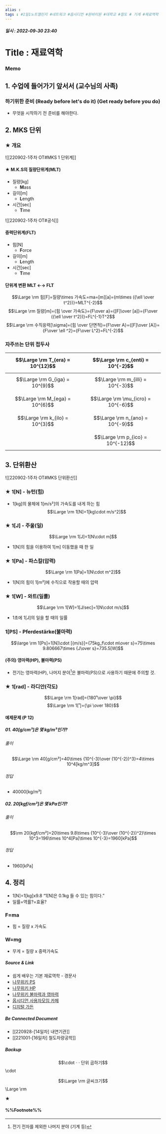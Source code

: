 ```yaml
---
alias : 
tags : #1일1노트챌린지 #네트워크 #옵시디언 #원바이원 #대학교 #철도 # 기계 #재료역학
---
```


##### 일시 : 2022-09-30 23:40

# Title : 재료역학

### Memo

## 1. 수업에 들어가기 앞서서 (교수님의 사족)

### 하기위한 준비 (Ready before let's do it) (Get ready before you do)
- 무엇을 시작하기 전 준비를 해야한다.

## 2. MKS 단위

### ★ 개요
![[220902-1주차 OT#MKS 1 단위계]]

#### ★ M.K.S의 질량단위계(MLT)
- 질량[kg]
	- **M**ass
- 길이[m]
	- **L**ength
- 시간[sec]
	- **T**ime

![[220902-1주차 OT#공식]]

#### 중력단위계(FLT)
- 힘[N]
	- **F**orce
- 길이[m]
	- **L**ength
- 시간[sec]
	- **T**ime

#### 단위계 변환 MLT ←→ FLT
$$\Large \rm 힘[F]=질량\times 가속도=ma=[m][a]={m\times ({\ell \over t^2})}=MLT^{-2}$$
$$\Large \rm 질량[m]={힘 \over 가속도}={F\over a}={[F]\over [a]}={F\over ({\ell \over t^2})}=FL^{-1}T^2$$
$$\Large \rm 수직응력[\sigma]={힘 \over 단면적}={F\over A}={[F]\over [A]}={F\over \ell ^2}={F\over L^2}=FL^{-2}$$

### 자주쓰는 단위 접두사
| $$\Large \rm T_{era} = 10^{12}$$ | $$\Large \rm c_{enti} = 10^{-2}$$   |
| -------------------------------- | ----------------------------------- |
| $$\Large \rm G_{iga} = 10^{9}$$  | $$\Large \rm m_{illi} = 10^{-3}$$   |
| $$\Large \rm M_{ega} = 10^{6}$$  | $$\Large \rm \mu_{icro} = 10^{-6}$$ |
| $$\Large \rm k_{ilo} = 10^{3}$$  | $$\Large \rm n_{ano} = 10^{-9}$$    |
|                                  | $$\Large \rm p_{ico} = 10^{-12}$$   |

## 3. 단위환산
![[220902-1주차 OT#MKS 단위환산]]

### ★ 1[N] - 뉴턴(힘)
- 1[kg]의 물체에 1[m/s²]의 가속도를 내게 하는 힘
$$\Large \rm 1[N]=1[kg\cdot m/s^2]$$

### ★ 1[J] - 주울(일)
$$\Large \rm 1[J]=1[N\cdot m]$$
- 1[N]의 힘을 이용하여 1[m] 이동했을 때 한 일

### ★ 1[Pa] - 파스칼(압력)
$$\Large \rm 1[Pa]=1[N\cdot m^2]$$
- 1[N]의 힘이 1[m²]에 수직으로 작용할 때의 압력

### ★ 1[W] - 와트(일률)
$$\Large \rm 1[W]=1[J/sec]=1[N\cdot m/s]$$
- 1초에 1[J]의 일을 할 때의 일률

### 1[PS] - Pferdestärke(불마력)
$$\large \rm 1[Ps]=1[N]\cdot [{m/s}]={75kg_f\cdot m\over s}=75\times 9.806667\times {J\over s}=735.5[W]$$

#### (주의) 영마력(HP), 불마력(PS)
- 전기는 영마력(HP), 나머지 분야[^1]은 불마력(PS)으로 사용하기 때문에 주의할 것.

### ★ 1[rad] - 라디안(각도)
$$\Large \rm 1[rad]={180˚\over \pi}$$
$$\Large \rm 1[˚]={\pi \over 180}$$

#### 예제문제 (P 12)

##### 01. 40[g/cm³]은 몇 kg/m³인가?

###### 풀이
$$\Large \rm 40[g/cm³]=40\times {10^{-3}\over (10^{-2})^3}=4\times 10^4[kg/m^3]$$

###### 정답
- 40000[kg/m³]

##### 02. 20[kgf/cm²]은 몇 kPa인가?

###### 풀이
$$\rm 20[kgf/cm²]=20\times 9.8\times {10^{-3}\over (10^{-2})^2}\times 10^3=196\times 10^4[Pa]\times 10^{-3}=1960[kPa]$$

###### 정답
- 1960[kPa]

## 4. 정리
- 1[N]=1[kg]x9.8 “1[N]은 0.1kg 들 수 있는 힘이다.”
- 일률=역률?=효율?

### F=ma
- 힘 = 질량 x 가속도
 
### W=mg
- 무게 = 질량 x 중력가속도

##### Source & Link
- 쉽게 배우는 기본 재료역학 - 경문사
- [나무위키 PS](https://namu.wiki/w/PS)
- [나무위키 HP](https://namu.wiki/w/HP#s-7)
- [나무위키 불마력과 영마력](https://namu.wiki/w/마력(공학%20용어)#s-3)
- [옵시디언 사용자모임 카페](https://cafe.naver.com/obsidianary/1927)
- [디지털 가든](https://chunghasull.netlify.app/220930-15일차-재료역학)

##### Be Connected Document
- [[220928-[14일차] 내연기관]]
- [[221001-[16일차] 철도차량공학]]

##### Backup
$$\cdotㆍ· 단위 곱하기$$
\cdot

$$\Large \rm 글씨크기$$
\Large \rm

★

#### %%Footnote%%

[^1]:전기 전자를 제외한 나머지 분야 (기계 등)

